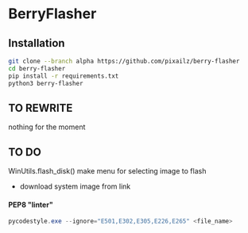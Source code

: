 # BerryFlasher

## Installation

```bash
git clone --branch alpha https://github.com/pixailz/berry-flasher
cd berry-flasher
pip install -r requirements.txt
python3 berry-flasher
```

## TO REWRITE
nothing for the moment

## TO DO
WinUtils.flash_disk()
make menu for selecting image to flash

- download system image from link

#### PEP8 "linter"
```powershell
pycodestyle.exe --ignore="E501,E302,E305,E226,E265" <file_name>
```
